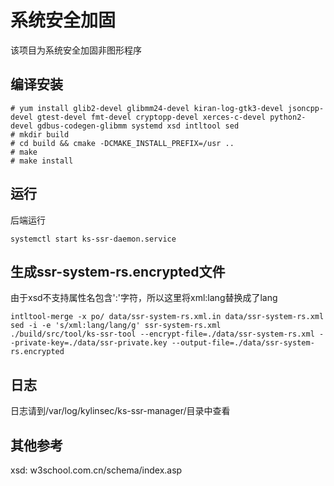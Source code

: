 # 系统安全加固
该项目为系统安全加固非图形程序

## 编译安装
```
# yum install glib2-devel glibmm24-devel kiran-log-gtk3-devel jsoncpp-devel gtest-devel fmt-devel cryptopp-devel xerces-c-devel python2-devel gdbus-codegen-glibmm systemd xsd intltool sed
# mkdir build
# cd build && cmake -DCMAKE_INSTALL_PREFIX=/usr ..
# make
# make install
```

## 运行

后端运行

```
systemctl start ks-ssr-daemon.service
```

## 生成ssr-system-rs.encrypted文件

由于xsd不支持属性名包含':'字符，所以这里将xml:lang替换成了lang

```
intltool-merge -x po/ data/ssr-system-rs.xml.in data/ssr-system-rs.xml
sed -i -e 's/xml:lang/lang/g' ssr-system-rs.xml
./build/src/tool/ks-ssr-tool --encrypt-file=./data/ssr-system-rs.xml --private-key=./data/ssr-private.key --output-file=./data/ssr-system-rs.encrypted
```

## 日志
日志请到/var/log/kylinsec/ks-ssr-manager/目录中查看

## 其他参考
xsd: w3school.com.cn/schema/index.asp
